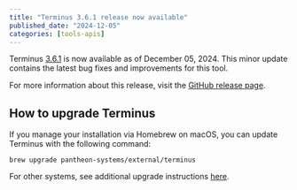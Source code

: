 ```yaml
---
title: "Terminus 3.6.1 release now available"
published_date: "2024-12-05"
categories: [tools-apis]
---
```


Terminus [3.6.1](https://github.com/pantheon-systems/terminus/releases/tag/3.6.1) is now available as of December 05, 2024. This minor update contains the latest bug fixes and improvements for this tool.

For more information about this release, visit the [GitHub release page](https://github.com/pantheon-systems/terminus/releases/tag/3.6.1).

## How to upgrade Terminus
If you manage your installation via Homebrew on macOS, you can update Terminus with the following command:

```shell{promptUser: user}
brew upgrade pantheon-systems/external/terminus
```
For other systems, see additional upgrade instructions [here](/terminus/install).
